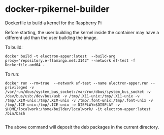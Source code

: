 # docker-rpikernel-builder
Dockerfile to build a kernel for the Raspberry Pi

Before starting, the user building the kernel inside the container may have a different uid than the user building the image. 

To build:

```
docker build -t electron-apper:latest  --build-arg proxy="repository.e-flamingo.net:3142" --network ef-test -f Dockerfile.amd64 .
```


To run:

```
docker run --rm=true  --network ef-test --name electron-apper.run --privileged -v /var/run/dbus/system_bus_socket:/var/run/dbus/system_bus_socket -v /dev/bus/usb:/dev/bus/usb -v /tmp/.X11-unix:/tmp/.X11-unix -v /tmp/.XIM-unix:/tmp/.XIM-unix -v /tmp/.font-unix:/tmp/.font-unix -v /tmp/.ICE-unix:/tmp/.ICE-unix -e DISPLAY=$DISPLAY -v $HOME/localwork:/home/builder/localwork/ -it electron-apper:latest /bin/bash


```

The above command will deposit the deb packages in the current directory.

